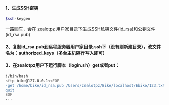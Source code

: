 ####  1、生成SSH密钥
```bash
$ssh-keygen
```
一路回车，会在 zealotpz 用户家目录下生成SSH私钥文件(id_rsa)和公钥文件(id_rsa.pub)
####  2、复制id_rsa.pub到远程服务器用户家目录.ssh下（没有则新建目录），改文件名为：authorized_keys（多台主机隔行写入即可）
####  3、在zealotpz用户下运行脚本（login.sh）get或者put：
```bash
!/bin/bash
sftp bike@127.0.0.1<<EOF
-get /home/bike/id_rsa.pub /Users/zealotpz/Bike/localhost/Ebike/123.txt
quit
EOF
···
